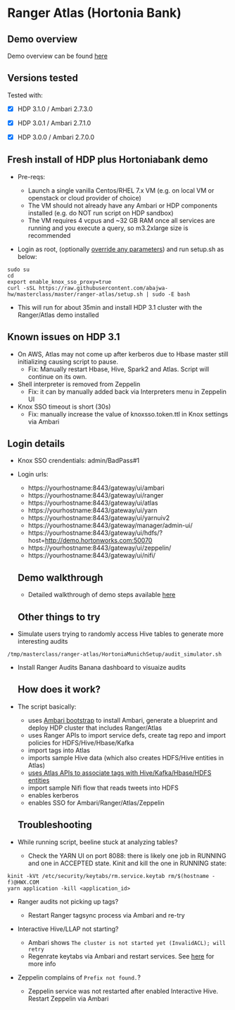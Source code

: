 # Ranger Atlas (Hortonia Bank)

## Demo overview

Demo overview can be found [here](https://community.hortonworks.com/articles/151939/hdp-securitygovernance-demo-kit.html) 

## Versions tested

Tested with:
- [x] HDP 3.1.0 / Ambari 2.7.3.0
- [x] HDP 3.0.1 / Ambari 2.7.1.0
- [x] HDP 3.0.0 / Ambari 2.7.0.0


## Fresh install of HDP plus Hortoniabank demo

- Pre-reqs:
  - Launch a single vanilla Centos/RHEL 7.x VM (e.g. on local VM or openstack or cloud provider of choice) 
  - The VM should not already have any Ambari or HDP components installed (e.g. do NOT run script on HDP sandbox)
  - The VM requires 4 vcpus and ~32 GB RAM once all services are running and you execute a query, so m3.2xlarge size is recommended
  
- Login as root, (optionally [override any parameters](https://github.com/abajwa-hw/masterclass/blob/master/ranger-atlas/setup.sh#L14-L30)) and run setup.sh as below:
```
sudo su
cd
export enable_knox_sso_proxy=true
curl -sSL https://raw.githubusercontent.com/abajwa-hw/masterclass/master/ranger-atlas/setup.sh | sudo -E bash  
```

- This will run for about 35min and install HDP 3.1 cluster with the Ranger/Atlas demo installed


## Known issues on HDP 3.1

- On AWS, Atlas may not come up after kerberos due to Hbase master still initializing causing script to pause.
  - Fix: Manually restart Hbase, Hive, Spark2 and Atlas. Script will continue on its own.
- Shell interpreter is removed from Zeppelin 
  - Fix: it can by manually added back via Interpreters menu in Zeppelin UI
- Knox SSO timeout is short (30s)
  - Fix: manually increase the value of knoxsso.token.ttl in Knox settings via Ambari


## Login details 

- Knox SSO crendentials: admin/BadPass#1
- Login urls:
  - https://yourhostname:8443/gateway/ui/ambari
  - https://yourhostname:8443/gateway/ui/ranger
  - https://yourhostname:8443/gateway/ui/atlas
  - https://yourhostname:8443/gateway/ui/yarn
  - https://yourhostname:8443/gateway/ui/yarnuiv2
  - https://yourhostname:8443/gateway/manager/admin-ui/
  - https://yourhostname:8443/gateway/ui/hdfs/?host=http://demo.hortonworks.com:50070
  - https://yourhostname:8443/gateway/ui/zeppelin/ 
  - https://yourhostname:8443/gateway/ui/nifi/ 



  ## Demo walkthrough
  
  - Detailed walkthrough of demo steps available [here](https://community.hortonworks.com/articles/151939/hdp-securitygovernance-demo-kit.html)

  ## Other things to try
- Simulate users trying to randomly access Hive tables to generate more interesting audits
```
/tmp/masterclass/ranger-atlas/HortoniaMunichSetup/audit_simulator.sh
```

- Install Ranger Audits Banana dashboard to visuaize audits


  ## How does it work?
- The script basically:
  - uses [Ambari bootstrap](https://github.com/seanorama/ambari-bootstrap) to install Ambari, generate a blueprint and deploy HDP cluster that includes Ranger/Atlas
  - uses Ranger APIs to import service defs, create tag repo and import policies for HDFS/Hive/Hbase/Kafka
  - import tags into Atlas
  - imports sample Hive data (which also creates HDFS/Hive entities in Atlas)
  - [uses Atlas APIs to associate tags with Hive/Kafka/Hbase/HDFS entities](https://community.hortonworks.com/articles/189615/atlas-how-to-automate-associating-tagsclassificati.html)
  - import sample Nifi flow that reads tweets into HDFS
  - enables kerberos
  - enables SSO for Ambari/Ranger/Atlas/Zeppelin


  ## Troubleshooting

- While running script, beeline stuck at analyzing tables?
  - Check the YARN UI on port 8088: there is likely one job in RUNNING and one in ACCEPTED state. Kinit and kill the one in RUNNING state:
```
kinit -kVt /etc/security/keytabs/rm.service.keytab rm/$(hostname -f)@HWX.COM
yarn application -kill <application_id>
```

- Ranger audits not picking up tags?
  - Restart Ranger tagsync process via Ambari and re-try

- Interactive Hive/LLAP not starting? 
  - Ambari shows `The cluster is not started yet (InvalidACL); will retry`
  - Regenrate keytabs via Ambari and restart services. See [here](https://community.hortonworks.com/articles/125751/iop-v-425-to-hdp-v-26x-hsi-start-fails-with-error.html) for more info
  
- Zeppelin complains of `Prefix not found.`?
  - Zeppelin service was not restarted after enabled Interactive Hive. Restart Zeppelin via Ambari

